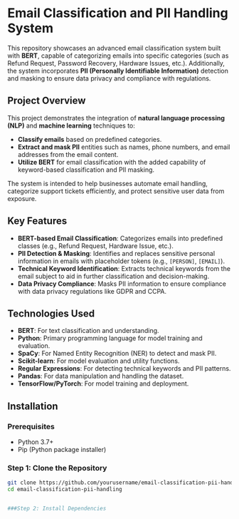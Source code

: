# Email Classification and PII Handling System

This repository showcases an advanced email classification system built with **BERT**, capable of categorizing emails into specific categories (such as Refund Request, Password Recovery, Hardware Issues, etc.). Additionally, the system incorporates **PII (Personally Identifiable Information)** detection and masking to ensure data privacy and compliance with regulations.

## Project Overview

This project demonstrates the integration of **natural language processing (NLP)** and **machine learning** techniques to:
- **Classify emails** based on predefined categories.
- **Extract and mask PII** entities such as names, phone numbers, and email addresses from the email content.
- **Utilize BERT** for email classification with the added capability of keyword-based classification and PII masking.
  
The system is intended to help businesses automate email handling, categorize support tickets efficiently, and protect sensitive user data from exposure.

## Key Features

- **BERT-based Email Classification**: Categorizes emails into predefined classes (e.g., Refund Request, Hardware Issue, etc.).
- **PII Detection & Masking**: Identifies and replaces sensitive personal information in emails with placeholder tokens (e.g., `[PERSON]`, `[EMAIL]`).
- **Technical Keyword Identification**: Extracts technical keywords from the email subject to aid in further classification and decision-making.
- **Data Privacy Compliance**: Masks PII information to ensure compliance with data privacy regulations like GDPR and CCPA.

## Technologies Used

- **BERT**: For text classification and understanding.
- **Python**: Primary programming language for model training and evaluation.
- **SpaCy**: For Named Entity Recognition (NER) to detect and mask PII.
- **Scikit-learn**: For model evaluation and utility functions.
- **Regular Expressions**: For detecting technical keywords and PII patterns.
- **Pandas**: For data manipulation and handling the dataset.
- **TensorFlow/PyTorch**: For model training and deployment.

## Installation

### Prerequisites
- Python 3.7+
- Pip (Python package installer)

### Step 1: Clone the Repository

```bash
git clone https://github.com/yourusername/email-classification-pii-handling.git
cd email-classification-pii-handling


###Step 2: Install Dependencies
